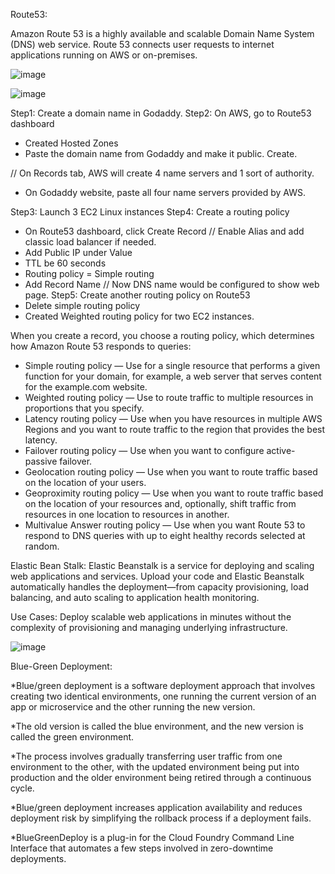Route53:

Amazon Route 53 is a highly available and scalable Domain Name System (DNS) web service. Route 53 connects user requests to internet applications running on AWS or on-premises.

![image](https://github.com/user-attachments/assets/31b3796e-a938-477f-a86d-750cdc4b6e9c)

![image](https://github.com/user-attachments/assets/e0c9e496-884b-4f71-84ed-2de733f808de)



Step1: Create a domain name in Godaddy.
Step2: On AWS, go to Route53 dashboard
- Created Hosted Zones
- Paste the domain name from Godaddy and make it public. Create.

// On Records tab, AWS will create 4 name servers and 1 sort of authority.
- On Godaddy website, paste all four name servers provided by AWS. 

Step3: Launch 3 EC2 Linux instances
Step4: Create a routing policy
- On Route53 dashboard, click Create Record
// Enable Alias and add classic load balancer if needed. 
- Add Public IP under Value
- TTL be 60 seconds
- Routing policy = Simple routing
- Add Record Name
// Now DNS name would be configured to show web page.
Step5: Create another routing policy on Route53
- Delete simple routing policy
- Created Weighted routing policy for two EC2 instances.

When you create a record, you choose a routing policy, which determines how Amazon Route 53 responds to queries:

* Simple routing policy — Use for a single resource that performs a given function for your domain, for example, a web server that serves content for the example.com website.
* Weighted routing policy — Use to route traffic to multiple resources in proportions that you specify.
* Latency routing policy — Use when you have resources in multiple AWS Regions and you want to route traffic to the region that provides the best latency.
* Failover routing policy — Use when you want to configure active-passive failover.
* Geolocation routing policy — Use when you want to route traffic based on the location of your users.
* Geoproximity routing policy — Use when you want to route traffic based on the location of your resources and, optionally, shift traffic from resources in one location to resources in another.
* Multivalue Answer routing policy — Use when you want Route 53 to respond to DNS queries with up to eight healthy records selected at random.

Elastic Bean Stalk: Elastic Beanstalk is a service for deploying and scaling web applications and services. Upload your code and Elastic Beanstalk automatically handles the deployment—from capacity provisioning, load balancing, and auto scaling to application health monitoring.

Use Cases: Deploy scalable web applications in minutes without the complexity of provisioning and managing underlying infrastructure.

![image](https://github.com/user-attachments/assets/baf34304-9736-4b0e-847a-1ad038250733)


Blue-Green Deployment: 

*Blue/green deployment is a software deployment approach that involves creating two identical environments, one running the current version of an app or microservice and the other running the new version.

*The old version is called the blue environment, and the new version is called the green environment.

*The process involves gradually transferring user traffic from one environment to the other, with the updated environment being put into production and the older environment being retired through a continuous cycle.

*Blue/green deployment increases application availability and reduces deployment risk by simplifying the rollback process if a deployment fails.

*BlueGreenDeploy is a plug-in for the Cloud Foundry Command Line Interface that automates a few steps involved in zero-downtime deployments.



